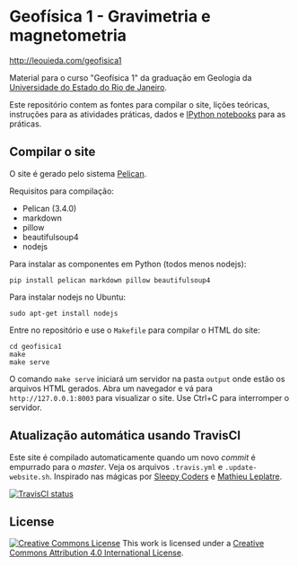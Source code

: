 # Geofísica 1 - Gravimetria e magnetometria

http://leouieda.com/geofisica1

Material para o curso "Geofísica 1" da graduação em Geologia da
[Universidade do Estado do Rio de Janeiro](http://www.uerj.br/).

Este repositório contem as fontes para compilar o site,
lições teóricas,
instruções para as atividades práticas,
dados e [IPython notebooks](http://ipython.org/notebook.html) para as práticas.

## Compilar o site

O site é gerado pelo sistema [Pelican](http://docs.getpelican.com/).

Requisitos para compilação:

* Pelican (3.4.0)
* markdown
* pillow
* beautifulsoup4
* nodejs

Para instalar as componentes em Python (todos menos nodejs):

    pip install pelican markdown pillow beautifulsoup4

Para instalar nodejs no Ubuntu:

    sudo apt-get install nodejs

Entre no repositório e use o `Makefile` para compilar o HTML do site:

    cd geofisica1
    make
    make serve

O comando `make serve` iniciará um servidor na pasta `output` onde estão os
arquivos HTML gerados.
Abra um navegador e vá para `http://127.0.0.1:8003` para visualizar o site.
Use Ctrl+C para interromper o servidor.

## Atualização automática usando TravisCI

Este site é compilado automaticamente quando um novo *commit* é empurrado para
o *master*.
Veja os arquivos `.travis.yml` e `.update-website.sh`.
Inspirado nas mágicas por
[Sleepy Coders](http://sleepycoders.blogspot.com.au/2013/03/sharing-travis-ci-generated-files.html)
e
[Mathieu Leplatre](http://blog.mathieu-leplatre.info/publish-your-pelican-blog-on-github-pages-via-travis-ci.html).

[![TravisCI status](http://img.shields.io/travis/leouieda/geofisica1.svg?style=flat)](https://travis-ci.org/leouieda/geofisica1)

## License

[![Creative Commons
License](https://i.creativecommons.org/l/by/4.0/88x31.png)](http://creativecommons.org/licenses/by/4.0/)
This work is licensed under a
[Creative Commons Attribution 4.0 International
License](http://creativecommons.org/licenses/by/4.0/).

